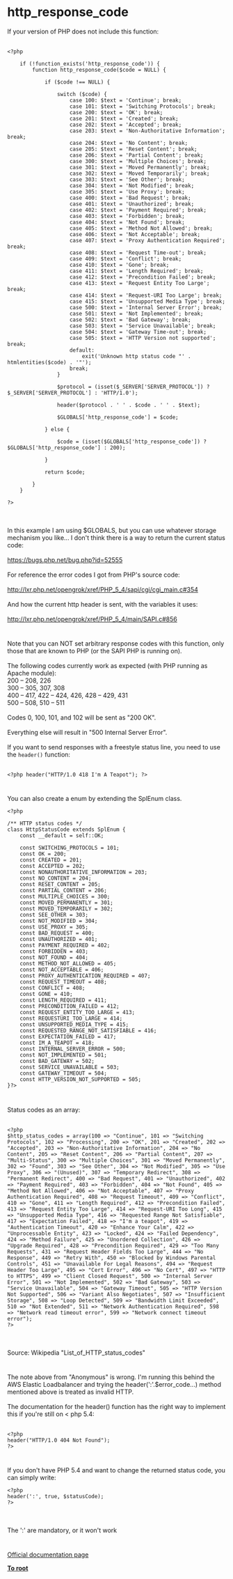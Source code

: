 # http_response_code



If your version of PHP does not include this function:<br><br>

```
<?php

    if (!function_exists('http_response_code')) {
        function http_response_code($code = NULL) {

            if ($code !== NULL) {

                switch ($code) {
                    case 100: $text = 'Continue'; break;
                    case 101: $text = 'Switching Protocols'; break;
                    case 200: $text = 'OK'; break;
                    case 201: $text = 'Created'; break;
                    case 202: $text = 'Accepted'; break;
                    case 203: $text = 'Non-Authoritative Information'; break;
                    case 204: $text = 'No Content'; break;
                    case 205: $text = 'Reset Content'; break;
                    case 206: $text = 'Partial Content'; break;
                    case 300: $text = 'Multiple Choices'; break;
                    case 301: $text = 'Moved Permanently'; break;
                    case 302: $text = 'Moved Temporarily'; break;
                    case 303: $text = 'See Other'; break;
                    case 304: $text = 'Not Modified'; break;
                    case 305: $text = 'Use Proxy'; break;
                    case 400: $text = 'Bad Request'; break;
                    case 401: $text = 'Unauthorized'; break;
                    case 402: $text = 'Payment Required'; break;
                    case 403: $text = 'Forbidden'; break;
                    case 404: $text = 'Not Found'; break;
                    case 405: $text = 'Method Not Allowed'; break;
                    case 406: $text = 'Not Acceptable'; break;
                    case 407: $text = 'Proxy Authentication Required'; break;
                    case 408: $text = 'Request Time-out'; break;
                    case 409: $text = 'Conflict'; break;
                    case 410: $text = 'Gone'; break;
                    case 411: $text = 'Length Required'; break;
                    case 412: $text = 'Precondition Failed'; break;
                    case 413: $text = 'Request Entity Too Large'; break;
                    case 414: $text = 'Request-URI Too Large'; break;
                    case 415: $text = 'Unsupported Media Type'; break;
                    case 500: $text = 'Internal Server Error'; break;
                    case 501: $text = 'Not Implemented'; break;
                    case 502: $text = 'Bad Gateway'; break;
                    case 503: $text = 'Service Unavailable'; break;
                    case 504: $text = 'Gateway Time-out'; break;
                    case 505: $text = 'HTTP Version not supported'; break;
                    default:
                        exit('Unknown http status code "' . htmlentities($code) . '"');
                    break;
                }

                $protocol = (isset($_SERVER['SERVER_PROTOCOL']) ? $_SERVER['SERVER_PROTOCOL'] : 'HTTP/1.0');

                header($protocol . ' ' . $code . ' ' . $text);

                $GLOBALS['http_response_code'] = $code;

            } else {

                $code = (isset($GLOBALS['http_response_code']) ? $GLOBALS['http_response_code'] : 200);

            }

            return $code;

        }
    }

?>
```
<br><br>In this example I am using $GLOBALS, but you can use whatever storage mechanism you like... I don&apos;t think there is a way to return the current status code:<br><br>https://bugs.php.net/bug.php?id=52555<br><br>For reference the error codes I got from PHP&apos;s source code:<br><br>http://lxr.php.net/opengrok/xref/PHP_5_4/sapi/cgi/cgi_main.c#354<br><br>And how the current http header is sent, with the variables it uses:<br><br>http://lxr.php.net/opengrok/xref/PHP_5_4/main/SAPI.c#856  

#

Note that you can NOT set arbitrary response codes with this function, only those that are known to PHP (or the SAPI PHP is running on). <br><br>The following codes currently work as expected (with PHP running as Apache module):<br>200 &#x2013; 208, 226<br>300 &#x2013; 305, 307, 308<br>400 &#x2013; 417, 422 &#x2013; 424, 426, 428 &#x2013; 429, 431<br>500 &#x2013; 508, 510 &#x2013; 511<br><br>Codes 0, 100, 101, and 102 will be sent as "200 OK".<br><br>Everything else will result in "500 Internal Server Error".<br><br>If you want to send responses with a freestyle status line, you need to use the `header()` function:<br><br>

```
<?php header("HTTP/1.0 418 I'm A Teapot"); ?>
```
  

#

You can also create a enum by extending the SplEnum class.<br>

```
<?php

/** HTTP status codes */
class HttpStatusCode extends SplEnum {
    const __default = self::OK;
    
    const SWITCHING_PROTOCOLS = 101;
    const OK = 200;
    const CREATED = 201;
    const ACCEPTED = 202;
    const NONAUTHORITATIVE_INFORMATION = 203;
    const NO_CONTENT = 204;
    const RESET_CONTENT = 205;
    const PARTIAL_CONTENT = 206;
    const MULTIPLE_CHOICES = 300;
    const MOVED_PERMANENTLY = 301;
    const MOVED_TEMPORARILY = 302;
    const SEE_OTHER = 303;
    const NOT_MODIFIED = 304;
    const USE_PROXY = 305;
    const BAD_REQUEST = 400;
    const UNAUTHORIZED = 401;
    const PAYMENT_REQUIRED = 402;
    const FORBIDDEN = 403;
    const NOT_FOUND = 404;
    const METHOD_NOT_ALLOWED = 405;
    const NOT_ACCEPTABLE = 406;
    const PROXY_AUTHENTICATION_REQUIRED = 407;
    const REQUEST_TIMEOUT = 408;
    const CONFLICT = 408;
    const GONE = 410;
    const LENGTH_REQUIRED = 411;
    const PRECONDITION_FAILED = 412;
    const REQUEST_ENTITY_TOO_LARGE = 413;
    const REQUESTURI_TOO_LARGE = 414;
    const UNSUPPORTED_MEDIA_TYPE = 415;
    const REQUESTED_RANGE_NOT_SATISFIABLE = 416;
    const EXPECTATION_FAILED = 417;
    const IM_A_TEAPOT = 418;
    const INTERNAL_SERVER_ERROR = 500;
    const NOT_IMPLEMENTED = 501;
    const BAD_GATEWAY = 502;
    const SERVICE_UNAVAILABLE = 503;
    const GATEWAY_TIMEOUT = 504;
    const HTTP_VERSION_NOT_SUPPORTED = 505;
}?>
```
  

#

Status codes as an array:<br><br>

```
<?php
$http_status_codes = array(100 => "Continue", 101 => "Switching Protocols", 102 => "Processing", 200 => "OK", 201 => "Created", 202 => "Accepted", 203 => "Non-Authoritative Information", 204 => "No Content", 205 => "Reset Content", 206 => "Partial Content", 207 => "Multi-Status", 300 => "Multiple Choices", 301 => "Moved Permanently", 302 => "Found", 303 => "See Other", 304 => "Not Modified", 305 => "Use Proxy", 306 => "(Unused)", 307 => "Temporary Redirect", 308 => "Permanent Redirect", 400 => "Bad Request", 401 => "Unauthorized", 402 => "Payment Required", 403 => "Forbidden", 404 => "Not Found", 405 => "Method Not Allowed", 406 => "Not Acceptable", 407 => "Proxy Authentication Required", 408 => "Request Timeout", 409 => "Conflict", 410 => "Gone", 411 => "Length Required", 412 => "Precondition Failed", 413 => "Request Entity Too Large", 414 => "Request-URI Too Long", 415 => "Unsupported Media Type", 416 => "Requested Range Not Satisfiable", 417 => "Expectation Failed", 418 => "I'm a teapot", 419 => "Authentication Timeout", 420 => "Enhance Your Calm", 422 => "Unprocessable Entity", 423 => "Locked", 424 => "Failed Dependency", 424 => "Method Failure", 425 => "Unordered Collection", 426 => "Upgrade Required", 428 => "Precondition Required", 429 => "Too Many Requests", 431 => "Request Header Fields Too Large", 444 => "No Response", 449 => "Retry With", 450 => "Blocked by Windows Parental Controls", 451 => "Unavailable For Legal Reasons", 494 => "Request Header Too Large", 495 => "Cert Error", 496 => "No Cert", 497 => "HTTP to HTTPS", 499 => "Client Closed Request", 500 => "Internal Server Error", 501 => "Not Implemented", 502 => "Bad Gateway", 503 => "Service Unavailable", 504 => "Gateway Timeout", 505 => "HTTP Version Not Supported", 506 => "Variant Also Negotiates", 507 => "Insufficient Storage", 508 => "Loop Detected", 509 => "Bandwidth Limit Exceeded", 510 => "Not Extended", 511 => "Network Authentication Required", 598 => "Network read timeout error", 599 => "Network connect timeout error");
?>
```
<br><br>Source: Wikipedia "List_of_HTTP_status_codes"  

#

The note above from "Anonymous" is wrong. I&apos;m running this behind the AWS Elastic Loadbalancer and trying the header(&apos;:&apos;.$error_code...) method mentioned above is treated as invalid HTTP.<br><br>The documentation for the header() function has the right way to implement this if you&apos;re still on &lt; php 5.4:<br><br>

```
<?php
header("HTTP/1.0 404 Not Found");
?>
```
  

#

If you don&apos;t have PHP 5.4 and want to change the returned status code, you can simply write:<br>

```
<?php
header(':', true, $statusCode);
?>
```
<br><br>The &apos;:&apos; are mandatory, or it won&apos;t work  

#

[Official documentation page](https://www.php.net/manual/en/function.http-response-code.php)

**[To root](/README.md)**